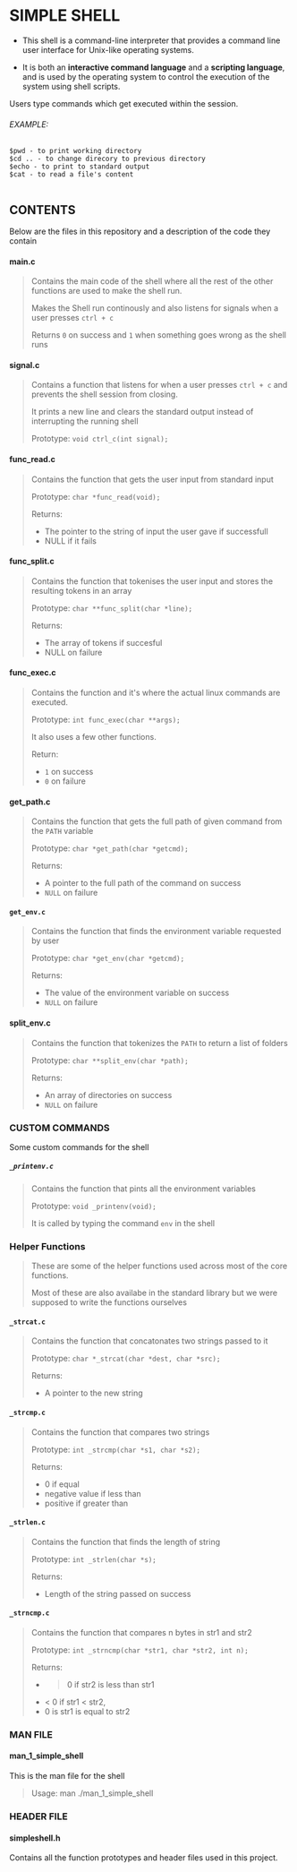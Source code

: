 # SIMPLE SHELL                                                                  
                                                                                
* This shell is a command-line interpreter that provides a command line user interface for Unix-like operating systems.
                                                                                
* It is both an **interactive command language** and a **scripting language**, and is used by the operating system to control the execution of the system using shell scripts.
                                                                                
Users type commands which get executed within the session.                      
                                                                                
###### EXAMPLE:                                                                 
~~~~                                                                            
$pwd - to print working directory                                               
$cd .. - to change direcory to previous directory                               
$echo - to print to standard output                                             
$cat - to read a file's content                                                 
                                                                                
~~~~  

## CONTENTS
Below are the files in this repository and a description of the code they contain

#### main.c
> Contains the main code of the shell where all the rest of the other functions are used to make the shell run.
>
> Makes the Shell run continously and also listens for signals when a user presses `ctrl + c` 
>
> Returns `0` on success and `1` when something goes wrong as the shell runs

#### signal.c
> Contains a function that listens for when a user presses `ctrl + c` and prevents the shell session from closing.  
> 
> It prints a new line and clears the standard output instead of interrupting the running shell  
> 
> Prototype: `void ctrl_c(int signal);`

#### func_read.c
> Contains the function that gets the user input from standard input  
> 
> Prototype: `char *func_read(void);`  
> 
> Returns:
> * The pointer to the string of input the user gave if successfull  
> * NULL if it fails        

#### func_split.c
> Contains the function that tokenises the user input and stores the resulting tokens in an array  
> 
> Prototype: `char **func_split(char *line);`  
> 
> Returns:
> * The array of tokens if succesful
> * NULL on failure

#### func_exec.c
> Contains the function and it's where the actual linux commands are executed.
> 
> Prototype: `int func_exec(char **args);`
> 
> It also uses a few other functions.
> 
> Return:
> * `1` on success
> * `0` on failure

#### get_path.c
> Contains the function that gets the full path of given command from the `PATH` variable
> 
> Prototype: `char *get_path(char *getcmd);`
> 
> Returns:
> * A pointer to the full path of the command on success
> * `NULL` on failure

#### `get_env.c`
> Contains the function that finds the environment variable requested by user
> 
> Prototype: `char *get_env(char *getcmd);`
> 
> Returns: 
> * The value of the environment variable on success
> * `NULL` on failure

#### split_env.c
> Contains the function that tokenizes the `PATH` to return a list of folders  
> 
> Prototype: `char **split_env(char *path);`
> 
> Returns:
> * An array of directories on success
> * `NULL` on failure

### CUSTOM COMMANDS
Some custom commands for the shell

##### `_printenv.c`
> Contains the function that pints all the environment variables  
> 
> Prototype: `void _printenv(void);`
> 
> It is called by typing the command `env` in the shell  

### Helper Functions
> These are some of the helper functions used across most of the core functions.  
> 
> Most of these are also availabe in the standard library but we were supposed to write the functions ourselves

#### `_strcat.c`
> Contains the function that concatonates two strings passed to it  
> 
> Prototype: `char *_strcat(char *dest, char *src);`  
> 
> Returns:
> * A pointer to the new string

#### `_strcmp.c`
> Contains the function that compares two strings  
> 
> Prototype: `int _strcmp(char *s1, char *s2);`  
> 
> Returns: 
> * 0 if equal
> * negative value if less than
> * positive if greater than

#### `_strlen.c`
> Contains the function that finds the length of string  
> 
> Prototype: `int _strlen(char *s);`
> 
> Returns:
> * Length of the string passed on success

#### `_strncmp.c`
> Contains the function that compares n bytes in str1 and str2
> 
> Prototype: `int _strncmp(char *str1, char *str2, int n);`  
> 
> Returns:
> * > 0 if str2 is less than str1
> * < 0 if str1 < str2,
> * 0 is str1 is equal to str2
 
### MAN FILE
#### man_1_simple_shell
This is the man file for the shell
> Usage: man ./man_1_simple_shell

### HEADER FILE
#### simpleshell.h
Contains all the function prototypes and header files used in this project.
